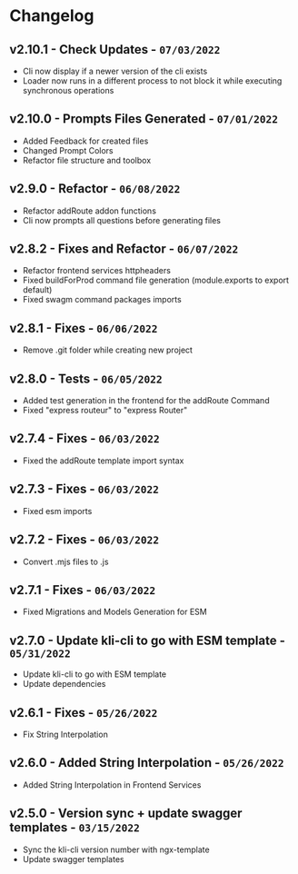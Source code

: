 # Changelog

## v2.10.1 - Check Updates - `07/03/2022`

* Cli now display if a newer version of the cli exists
* Loader now runs in a different process to not block it while executing synchronous operations

## v2.10.0 - Prompts Files Generated - `07/01/2022`

* Added Feedback for created files
* Changed Prompt Colors
* Refactor file structure and toolbox

## v2.9.0 - Refactor - `06/08/2022`

* Refactor addRoute addon functions
* Cli now prompts all questions before generating files

## v2.8.2 - Fixes and Refactor - `06/07/2022`

* Refactor frontend services httpheaders
* Fixed buildForProd command file generation (module.exports to export default)
* Fixed swagm command packages imports

## v2.8.1 - Fixes - `06/06/2022`

* Remove .git folder while creating new project

## v2.8.0 - Tests - `06/05/2022`

* Added test generation in the frontend for the addRoute Command
* Fixed "express routeur" to "express Router"

## v2.7.4 - Fixes - `06/03/2022`

* Fixed the addRoute template import syntax

## v2.7.3 - Fixes - `06/03/2022`

* Fixed esm imports

## v2.7.2 - Fixes - `06/03/2022`

* Convert .mjs files to .js

## v2.7.1 - Fixes - `06/03/2022`

* Fixed Migrations and Models Generation for ESM

## v2.7.0 - Update kli-cli to go with ESM template - `05/31/2022`

* Update kli-cli to go with ESM template
* Update dependencies

## v2.6.1 - Fixes - `05/26/2022`

* Fix String Interpolation

## v2.6.0 - Added String Interpolation - `05/26/2022`

* Added String Interpolation in Frontend Services

## v2.5.0 - Version sync + update swagger templates - `03/15/2022`

* Sync the kli-cli version number with ngx-template
* Update swagger templates
